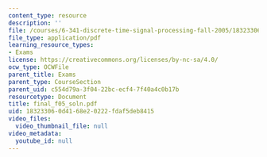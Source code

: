 ```yaml
---
content_type: resource
description: ''
file: /courses/6-341-discrete-time-signal-processing-fall-2005/183233060d4168e20222fdaf5deb8415_final_f05_soln.pdf
file_type: application/pdf
learning_resource_types:
- Exams
license: https://creativecommons.org/licenses/by-nc-sa/4.0/
ocw_type: OCWFile
parent_title: Exams
parent_type: CourseSection
parent_uid: c554d79a-3f04-22bc-ecf4-7f40a4c0b17b
resourcetype: Document
title: final_f05_soln.pdf
uid: 18323306-0d41-68e2-0222-fdaf5deb8415
video_files:
  video_thumbnail_file: null
video_metadata:
  youtube_id: null
---
```

